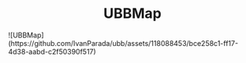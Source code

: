 <h1 align="center"> UBBMap </h1>
![UBBMap](https://github.com/IvanParada/ubb/assets/118088453/bce258c1-ff17-4d38-aabd-c2f50390f517)
